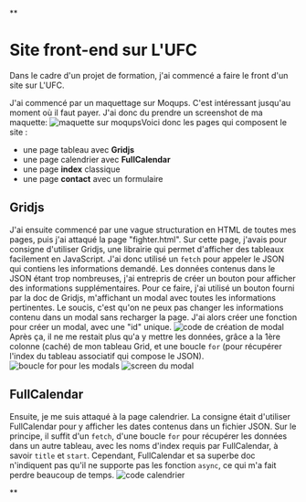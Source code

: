 ﻿**

# Site front-end sur L'UFC

Dans le cadre d'un projet de formation, j'ai commencé a faire le front d'un site sur L'UFC.

J'ai commencé par un maquettage sur Moqups. C'est intéressant jusqu'au moment où il faut payer.
J'ai donc du prendre un screenshot de ma maquette: 
![maquette sur moqups](https://i.postimg.cc/52WD02yT/wireframe.png)Voici donc les pages qui composent le site : 

 - une page tableau avec **Gridjs**
 - une page calendrier avec **FullCalendar**
 - une page **index** classique
 - une page **contact** avec un formulaire

## Gridjs

J'ai ensuite commencé par une vague structuration en HTML de toutes mes pages, puis j'ai attaqué la page "fighter.html". Sur cette page, j'avais pour consigne d'utiliser Gridjs, une librairie qui permet d'afficher des tableaux facilement en JavaScript.
J'ai donc utilisé un `fetch` pour appeler le JSON qui contiens les informations demandé.
Les données contenus dans le JSON étant trop nombreuses, j'ai entrepris de créer un bouton pour afficher des informations supplémentaires.
Pour ce faire, j'ai utilisé un bouton fourni par la doc de Gridjs, m'affichant un modal avec toutes les informations pertinentes.
Le soucis, c'est qu'on ne peux pas changer les informations contenu dans un modal sans recharger la page. J'ai alors créer une fonction pour créer un modal, avec une "id" unique.
![code de création de modal](https://i.postimg.cc/JnF2W1ST/code-create.jpg)
Après ça, il ne me restait plus qu'a y mettre les données, grâce a la 1ère colonne (caché) de mon tableau Grid, et une boucle `for` (pour récupérer l'index du tableau associatif qui compose le JSON).
![boucle for pour les modals](https://i.postimg.cc/G3WbFr9J/boucle-for-grid.jpg)
![screen du modal](https://i.postimg.cc/htrgRdsp/screen-modal.jpg)

## FullCalendar

Ensuite, je me suis attaqué à la page calendrier. La consigne était d'utiliser FullCalendar pour y afficher les dates contenus dans un fichier JSON.
Sur le principe, il suffit d'un `fetch`, d'une boucle `for` pour récupérer les données dans un autre tableau, avec les noms d'index requis par FullCalendar, à savoir `title` et `start`.
Cependant, FullCalendar et sa superbe doc n'indiquent pas qu'il ne supporte pas les fonction `async`, ce qui m'a fait perdre beaucoup de temps.
![code calendrier](https://i.postimg.cc/gcZ0N7VM/calendar.jpg)

**

